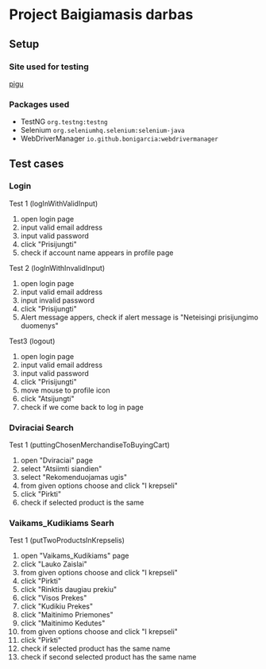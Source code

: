 # Project Baigiamasis darbas
## Setup
### Site used for testing
[pigu](https://pigu.lt/lt/)
### Packages used
- TestNG `org.testng:testng`
- Selenium `org.seleniumhq.selenium:selenium-java`
- WebDriverManager `io.github.bonigarcia:webdrivermanager`
## Test cases 
### Login
Test 1 (logInWithValidInput)
1. open login page
2. input valid email address
3. input valid password
4. click "Prisijungti"
5. check if account name appears in profile page

Test 2 (logInWithInvalidInput)
1. open login page
2. input valid email address
3. input invalid password
4. click "Prisijungti"
5. Alert message appers, check if alert message is "Neteisingi prisijungimo duomenys"

Test3 (logout)
1. open login page
2. input valid email address
3. input valid password
4. click "Prisijungti"
5. move mouse to profile icon
6. click "Atsijungti"
7. check if we come back to log in page

### Dviraciai Search
Test 1 (puttingChosenMerchandiseToBuyingCart)
1. open "Dviraciai" page
2. select "Atsiimti siandien"
3. select "Rekomenduojamas ugis"
4. from given options choose and click "I krepseli"
5. click "Pirkti"
6. check if selected product is the same

### Vaikams_Kudikiams Searh

Test 1 (putTwoProductsInKrepselis)
1. open "Vaikams_Kudikiams" page
2. click "Lauko Zaislai"
3. from given options choose and click  "I krepseli"
4. click "Pirkti"
5. click "Rinktis daugiau prekiu"
6. click "Visos Prekes"
7. click "Kudikiu Prekes"
8. click "Maitinimo Priemones"
9. click "Maitinimo Kedutes"
10. from given options choose and click "I krepseli"
11. click "Pirkti"
12. check if selected product has the same name
13. check if second selected product has the same name